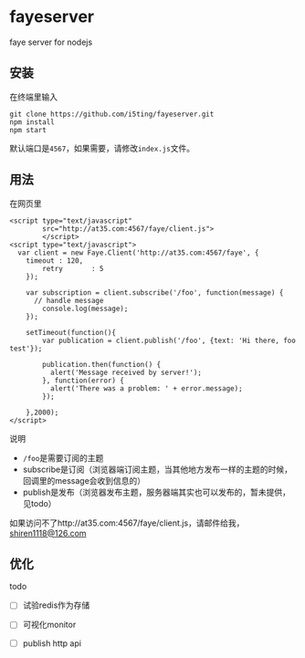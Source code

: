 fayeserver
==========

faye server for nodejs

## 安装

在终端里输入

	git clone https://github.com/i5ting/fayeserver.git
	npm install
	npm start
	
默认端口是`4567`，如果需要，请修改`index.js`文件。

## 用法

在网页里

```
<script type="text/javascript" 
        src="http://at35.com:4567/faye/client.js">
        </script>
<script type="text/javascript">
  var client = new Faye.Client('http://at35.com:4567/faye', {
  	timeout : 120,
		retry		: 5
	});
	
	var subscription = client.subscribe('/foo', function(message) {
	  // handle message
		console.log(message);
	});
	
	setTimeout(function(){
		var publication = client.publish('/foo', {text: 'Hi there, foo test'});

		publication.then(function() {
		  alert('Message received by server!');
		}, function(error) {
		  alert('There was a problem: ' + error.message);
		});
		
	},2000);
</script>
```

说明

- `/foo`是需要订阅的主题
- subscribe是订阅（浏览器端订阅主题，当其他地方发布一样的主题的时候，回调里的message会收到信息的）
- publish是发布（浏览器发布主题，服务器端其实也可以发布的，暂未提供，见todo）

如果访问不了http://at35.com:4567/faye/client.js，请邮件给我，shiren1118@126.com

## 优化

todo

- [ ] 试验redis作为存储
- [ ] 可视化monitor
- [ ] publish http api

